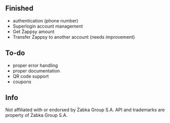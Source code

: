 ## Finished

- authentication (phone number)
- Superlogin account management
- Get Żappsy amount
- Transfer Żappsy to another account (needs improvement)

## To-do

- proper error handling
- proper documentation
- QR code support
- coupons

## Info

Not affiliated with or endorsed by Żabka Group S.A. API and trademarks are property of Żabka Group S.A.
